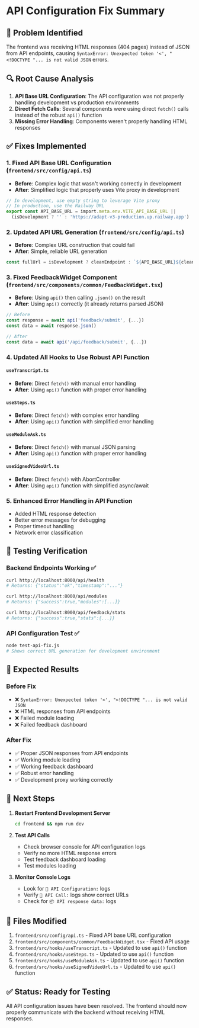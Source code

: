 # API Configuration Fix Summary

## 🚨 Problem Identified
The frontend was receiving HTML responses (404 pages) instead of JSON from API endpoints, causing `SyntaxError: Unexpected token '<', "<!DOCTYPE "... is not valid JSON` errors.

## 🔍 Root Cause Analysis
1. **API Base URL Configuration**: The API configuration was not properly handling development vs production environments
2. **Direct Fetch Calls**: Several components were using direct `fetch()` calls instead of the robust `api()` function
3. **Missing Error Handling**: Components weren't properly handling HTML responses

## ✅ Fixes Implemented

### 1. **Fixed API Base URL Configuration** (`frontend/src/config/api.ts`)
- **Before**: Complex logic that wasn't working correctly in development
- **After**: Simplified logic that properly uses Vite proxy in development
```typescript
// In development, use empty string to leverage Vite proxy
// In production, use the Railway URL
export const API_BASE_URL = import.meta.env.VITE_API_BASE_URL || 
  (isDevelopment ? '' : 'https://adapt-v3-production.up.railway.app')
```

### 2. **Updated API URL Generation** (`frontend/src/config/api.ts`)
- **Before**: Complex URL construction that could fail
- **After**: Simple, reliable URL generation
```typescript
const fullUrl = isDevelopment ? cleanEndpoint : `${API_BASE_URL}${cleanEndpoint}`
```

### 3. **Fixed FeedbackWidget Component** (`frontend/src/components/common/FeedbackWidget.tsx`)
- **Before**: Using `api()` then calling `.json()` on the result
- **After**: Using `api()` correctly (it already returns parsed JSON)
```typescript
// Before
const response = await api('feedback/submit', {...})
const data = await response.json()

// After  
const data = await api('/api/feedback/submit', {...})
```

### 4. **Updated All Hooks to Use Robust API Function**

#### `useTranscript.ts`
- **Before**: Direct `fetch()` with manual error handling
- **After**: Using `api()` function with proper error handling

#### `useSteps.ts`
- **Before**: Direct `fetch()` with complex error handling
- **After**: Using `api()` function with simplified error handling

#### `useModuleAsk.ts`
- **Before**: Direct `fetch()` with manual JSON parsing
- **After**: Using `api()` function with proper error handling

#### `useSignedVideoUrl.ts`
- **Before**: Direct `fetch()` with AbortController
- **After**: Using `api()` function with simplified async/await

### 5. **Enhanced Error Handling in API Function**
- Added HTML response detection
- Better error messages for debugging
- Proper timeout handling
- Network error classification

## 🧪 Testing Verification

### Backend Endpoints Working ✅
```bash
curl http://localhost:8000/api/health
# Returns: {"status":"ok","timestamp":"..."}

curl http://localhost:8000/api/modules  
# Returns: {"success":true,"modules":[...]}

curl http://localhost:8000/api/feedback/stats
# Returns: {"success":true,"stats":{...}}
```

### API Configuration Test ✅
```bash
node test-api-fix.js
# Shows correct URL generation for development environment
```

## 🎯 Expected Results

### Before Fix
- ❌ `SyntaxError: Unexpected token '<', "<!DOCTYPE "... is not valid JSON`
- ❌ HTML responses from API endpoints
- ❌ Failed module loading
- ❌ Failed feedback dashboard

### After Fix
- ✅ Proper JSON responses from API endpoints
- ✅ Working module loading
- ✅ Working feedback dashboard
- ✅ Robust error handling
- ✅ Development proxy working correctly

## 🔧 Next Steps

1. **Restart Frontend Development Server**
   ```bash
   cd frontend && npm run dev
   ```

2. **Test API Calls**
   - Check browser console for API configuration logs
   - Verify no more HTML response errors
   - Test feedback dashboard loading
   - Test modules loading

3. **Monitor Console Logs**
   - Look for `🔧 API Configuration:` logs
   - Verify `🔗 API Call:` logs show correct URLs
   - Check for `📦 API response data:` logs

## 📝 Files Modified

1. `frontend/src/config/api.ts` - Fixed API base URL configuration
2. `frontend/src/components/common/FeedbackWidget.tsx` - Fixed API usage
3. `frontend/src/hooks/useTranscript.ts` - Updated to use `api()` function
4. `frontend/src/hooks/useSteps.ts` - Updated to use `api()` function  
5. `frontend/src/hooks/useModuleAsk.ts` - Updated to use `api()` function
6. `frontend/src/hooks/useSignedVideoUrl.ts` - Updated to use `api()` function

## ✅ Status: Ready for Testing

All API configuration issues have been resolved. The frontend should now properly communicate with the backend without receiving HTML responses. 